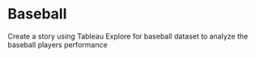 # Baseball
Create a story using Tableau Explore for baseball dataset to analyze the baseball players performance
